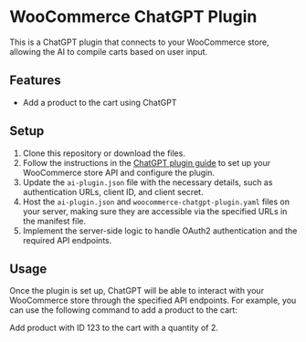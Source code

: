 # WooCommerce ChatGPT Plugin

This is a ChatGPT plugin that connects to your WooCommerce store, allowing the AI to compile carts based on user input.

## Features

- Add a product to the cart using ChatGPT

## Setup

1. Clone this repository or download the files.
2. Follow the instructions in the [ChatGPT plugin guide](https://example.com/chatgpt-plugin-guide) to set up your WooCommerce store API and configure the plugin.
3. Update the `ai-plugin.json` file with the necessary details, such as authentication URLs, client ID, and client secret.
4. Host the `ai-plugin.json` and `woocommerce-chatgpt-plugin.yaml` files on your server, making sure they are accessible via the specified URLs in the manifest file.
5. Implement the server-side logic to handle OAuth2 authentication and the required API endpoints.

## Usage

Once the plugin is set up, ChatGPT will be able to interact with your WooCommerce store through the specified API endpoints. For example, you can use the following command to add a product to the cart:

Add product with ID 123 to the cart with a quantity of 2.

